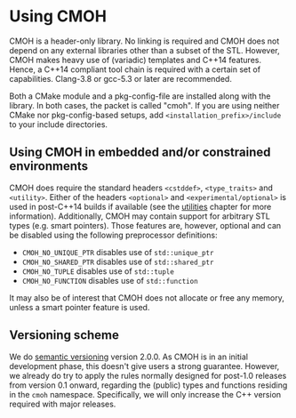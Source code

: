 Using CMOH
==========

CMOH is a header-only library. No linking is required and CMOH does not depend
on any external libraries other than a subset of the STL. However, CMOH makes
heavy use of (variadic) templates and C++14 features. Hence, a C++14 compliant
tool chain is required with a certain set of capabilities. Clang-3.8 or gcc-5.3
or later are recommended.

Both a CMake module and a pkg-config-file are installed along with the library.
In both cases, the packet is called "cmoh". If you are using neither CMake nor
pkg-config-based setups, add `<installation_prefix>/include` to your include
directories.


Using CMOH in embedded and/or constrained environments
------------------------------------------------------

CMOH does require the standard headers `<cstddef>`, `<type_traits>` and
`<utility>`. Either of the headers `<optional>` and `<experimental/optional>`
is used in post-C++14 builds if available (see the [utilities](Utilities.md)
chapter for more information). Additionally, CMOH may contain support for
arbitrary STL types (e.g. smart pointers). Those features are, however, optional
and can be disabled using the following preprocessor definitions:

 * `CMOH_NO_UNIQUE_PTR` disables use of `std::unique_ptr`
 * `CMOH_NO_SHARED_PTR` disables use of `std::shared_ptr`
 * `CMOH_NO_TUPLE` disables use of `std::tuple`
 * `CMOH_NO_FUNCTION` disables use of `std::function`

It may also be of interest that CMOH does not allocate or free any memory,
unless a smart pointer feature is used.


Versioning scheme
-----------------

We do [semantic versioning](http://semver.org/) version 2.0.0. As CMOH is in an
initial development phase, this doesn't give users a strong guarantee. However,
we already do try to apply the rules normally designed for post-1.0 releases
from version 0.1 onward, regarding the (public) types and functions residing
in the `cmoh` namespace. Specifically, we will only increase the C++ version
required with major releases.


